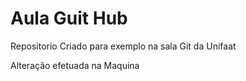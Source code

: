 # Aula Guit Hub
Repositorio Criado para exemplo na sala Git da Unifaat

Alteração efetuada na Maquina
